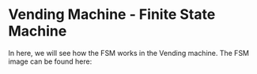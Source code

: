# Vending Machine - Finite State Machine

In here, we will see how the FSM works in the Vending machine.
The FSM image can be found here:
